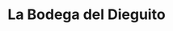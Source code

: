 ---
title: "La Bodega del Dieguito"
url: /el-bosque/la-bodega-del-dieguito/
shop: alimentación sana
---